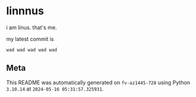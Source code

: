 # linnnus

i am linus. that's me.

my latest commit is

```
wad wad wad wad wad
```

## Meta

This README was automatically generated on `fv-az1445-728` using Python
`3.10.14` at `2024-05-16 05:31:57.325931`.
